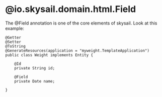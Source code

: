 # @io.skysail.domain.html.Field

The @Field annotation is one of the core elements of skysail. Look at this example:

```
@Getter
@Setter
@ToString
@GenerateResources(application = "myweight.TemplateApplication")
public class Weight implements Entity {

    @Id
    private String id;

    @Field
    private Date name;

}
```




